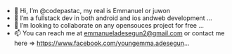 - 👋 Hi, I’m @codepastac, my real is Emmanuel or juwon
- 👀 I’m a fullstack dev in both android and ios andweb development ...
- 💞️ I’m looking to collaborate on any opensouces project for free ...
- 📫 You can reach me at emmanueladesegun2@gmail.com or contact
me  here => https://www.facebook.com/youngemma.adesegun...

<!---
codepastac/codepastac is a ✨ special ✨ repository because its `README.md` (this file) appears on your GitHub profile.
You can click the Preview link to take a look at your changes.
--->
